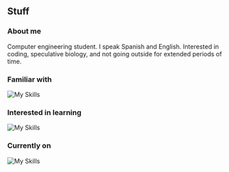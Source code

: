## Stuff

### About me
Computer engineering student. I speak Spanish and English. Interested in coding, speculative biology, and not going outside for extended periods of time.

### Familiar with
![My Skills](https://skillicons.dev/icons?i=c,cpp,python)

### Interested in learning
![My Skills](https://skillicons.dev/icons?i=rust,kotlin)

### Currently on
![My Skills](https://skillicons.dev/icons?i=arch,vscodium)

<!--
**rmgleon/rmgleon** is a ✨ _special_ ✨ repository because its `README.md` (this file) appears on your GitHub profile.

Here are some ideas to get you started:

- 🔭 I’m currently working on ...
- 🌱 I’m currently learning ...
- 👯 I’m looking to collaborate on ...
- 🤔 I’m looking for help with ...
- 💬 Ask me about ...
- 📫 How to reach me: ...
- 😄 Pronouns: ...
- ⚡ Fun fact: ...
-->
